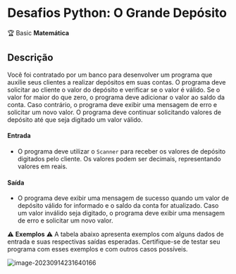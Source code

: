 # Desafios Python: O Grande Depósito

🏆 Basic **Matemática**

## Descrição

Você foi contratado por um banco para desenvolver um programa que auxilie seus clientes a realizar depósitos em suas contas. O programa deve solicitar ao cliente o valor do depósito e verificar se o valor é válido. Se o valor for maior do que zero, o programa deve adicionar o valor ao saldo da conta. Caso contrário, o programa deve exibir uma mensagem de erro e solicitar um novo valor. O programa deve continuar solicitando valores de depósito até que seja digitado um valor válido.

#### Entrada

* O programa deve utilizar o `Scanner` para receber os valores de depósito digitados pelo cliente. Os valores podem ser decimais, representando valores em reais.

#### Saída

* O programa deve exibir uma mensagem de sucesso quando um valor de depósito válido for informado e o saldo da conta for atualizado. Caso um valor inválido seja digitado, o programa deve exibir uma mensagem de erro e solicitar um novo valor.

⚠ **Exemplos** ⚠
A tabela abaixo apresenta exemplos com alguns dados de entrada e suas respectivas saídas esperadas. Certifique-se de testar seu programa com esses exemplos e com outros casos possíveis.

![image-20230914231640166](C:\Users\User\AppData\Roaming\Typora\typora-user-images\image-20230914231640166.png)



